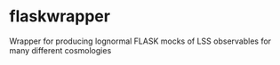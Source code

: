 # flaskwrapper
Wrapper for producing lognormal FLASK mocks of LSS observables for many different cosmologies
